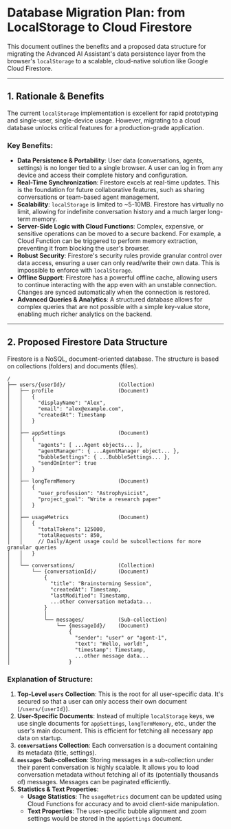 
# Database Migration Plan: from LocalStorage to Cloud Firestore

This document outlines the benefits and a proposed data structure for migrating the Advanced AI Assistant's data persistence layer from the browser's `localStorage` to a scalable, cloud-native solution like Google Cloud Firestore.

---

## 1. Rationale & Benefits

The current `localStorage` implementation is excellent for rapid prototyping and single-user, single-device usage. However, migrating to a cloud database unlocks critical features for a production-grade application.

### Key Benefits:

-   **Data Persistence & Portability**: User data (conversations, agents, settings) is no longer tied to a single browser. A user can log in from any device and access their complete history and configuration.
-   **Real-Time Synchronization**: Firestore excels at real-time updates. This is the foundation for future collaborative features, such as sharing conversations or team-based agent management.
-   **Scalability**: `localStorage` is limited to ~5-10MB. Firestore has virtually no limit, allowing for indefinite conversation history and a much larger long-term memory.
-   **Server-Side Logic with Cloud Functions**: Complex, expensive, or sensitive operations can be moved to a secure backend. For example, a Cloud Function can be triggered to perform memory extraction, preventing it from blocking the user's browser.
-   **Robust Security**: Firestore's security rules provide granular control over data access, ensuring a user can only read/write their own data. This is impossible to enforce with `localStorage`.
-   **Offline Support**: Firestore has a powerful offline cache, allowing users to continue interacting with the app even with an unstable connection. Changes are synced automatically when the connection is restored.
-   **Advanced Queries & Analytics**: A structured database allows for complex queries that are not possible with a simple key-value store, enabling much richer analytics on the backend.

---

## 2. Proposed Firestore Data Structure

Firestore is a NoSQL, document-oriented database. The structure is based on collections (folders) and documents (files).

```
/
├── users/{userId}/                 (Collection)
│   ├── profile                     (Document)
│   │   {
│   │     "displayName": "Alex",
│   │     "email": "alex@example.com",
│   │     "createdAt": Timestamp
│   │   }
│   │
│   ├── appSettings                 (Document)
│   │   {
│   │     "agents": [ ...Agent objects... ],
│   │     "agentManager": { ...AgentManager object... },
│   │     "bubbleSettings": { ...BubbleSettings... },
│   │     "sendOnEnter": true
│   │   }
│   │
│   ├── longTermMemory              (Document)
│   │   {
│   │     "user_profession": "Astrophysicist",
│   │     "project_goal": "Write a research paper"
│   │   }
│   │
│   ├── usageMetrics                (Document)
│   │   {
│   │     "totalTokens": 125000,
│   │     "totalRequests": 850,
│   │     // Daily/Agent usage could be subcollections for more granular queries
│   │   }
│   │
│   └── conversations/              (Collection)
│       └── {conversationId}/       (Document)
│           {
│             "title": "Brainstorming Session",
│             "createdAt": Timestamp,
│             "lastModified": Timestamp,
│             ...other conversation metadata...
│           }
│           │
│           └── messages/           (Sub-collection)
│               └── {messageId}/    (Document)
│                   {
│                     "sender": "user" or "agent-1",
│                     "text": "Hello, world!",
│                     "timestamp": Timestamp,
│                     ...other message data...
│                   }
```

### Explanation of Structure:

1.  **Top-Level `users` Collection**: This is the root for all user-specific data. It's secured so that a user can only access their own document (`/users/{userId}`).
2.  **User-Specific Documents**: Instead of multiple `localStorage` keys, we use single documents for `appSettings`, `longTermMemory`, etc., under the user's main document. This is efficient for fetching all necessary app data on startup.
3.  **`conversations` Collection**: Each conversation is a document containing its metadata (title, settings).
4.  **`messages` Sub-collection**: Storing messages in a sub-collection under their parent conversation is highly scalable. It allows you to load conversation metadata without fetching all of its (potentially thousands of) messages. Messages can be paginated efficiently.
5.  **Statistics & Text Properties**:
    *   **Usage Statistics**: The `usageMetrics` document can be updated using Cloud Functions for accuracy and to avoid client-side manipulation.
    *   **Text Properties**: The user-specific bubble alignment and zoom settings would be stored in the `appSettings` document.
